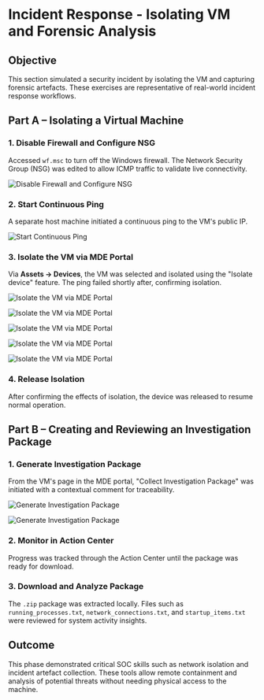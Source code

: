 # Incident Response - Isolating VM and Forensic Analysis

## Objective
This section simulated a security incident by isolating the VM and capturing forensic artefacts. These exercises are representative of real-world incident response workflows.

## Part A – Isolating a Virtual Machine

### 1. Disable Firewall and Configure NSG
Accessed `wf.msc` to turn off the Windows firewall. The Network Security Group (NSG) was edited to allow ICMP traffic to validate live connectivity.

![Disable Firewall and Configure NSG](1-Images/Disable-Firewall-and-Configure-NSG.png)

### 2. Start Continuous Ping
A separate host machine initiated a continuous ping to the VM's public IP.

![Start Continuous Ping](1-Images/Start-Continuous-Ping.png)

### 3. Isolate the VM via MDE Portal
Via **Assets → Devices**, the VM was selected and isolated using the "Isolate device" feature. The ping failed shortly after, confirming isolation.

![Isolate the VM via MDE Portal](1-Images/Isolate-the-VM-via-MDE-Portal.png)

![Isolate the VM via MDE Portal](1-Images/Isolate-the-VM-via-MDE-Portal(2).png)

![Isolate the VM via MDE Portal](1-Images/Isolate-the-VM-via-MDE-Portal(3).png)

![Isolate the VM via MDE Portal](1-Images/Isolate-the-VM-via-MDE-Portal(4).png)

![Isolate the VM via MDE Portal](1-Images/Isolate-the-VM-via-MDE-Portal(5).png)

### 4. Release Isolation
After confirming the effects of isolation, the device was released to resume normal operation.

## Part B – Creating and Reviewing an Investigation Package

### 1. Generate Investigation Package
From the VM's page in the MDE portal, "Collect Investigation Package" was initiated with a contextual comment for traceability.

![Generate Investigation Package](1-Images/Generate-Investigation-Package.png)

![Generate Investigation Package](1-Images/Generate-Investigation-Package(2).png)

### 2. Monitor in Action Center
Progress was tracked through the Action Center until the package was ready for download.

### 3. Download and Analyze Package
The `.zip` package was extracted locally. Files such as `running_processes.txt`, `network_connections.txt`, and `startup_items.txt` were reviewed for system activity insights.

## Outcome
This phase demonstrated critical SOC skills such as network isolation and incident artefact collection. These tools allow remote containment and analysis of potential threats without needing physical access to the machine.

